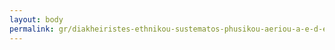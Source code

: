 ```yaml
---
layout: body
permalink: gr/diakheiristes-ethnikou-sustematos-phusikou-aeriou-a-e-d-e-s-ph-a-a-e/
---
```


